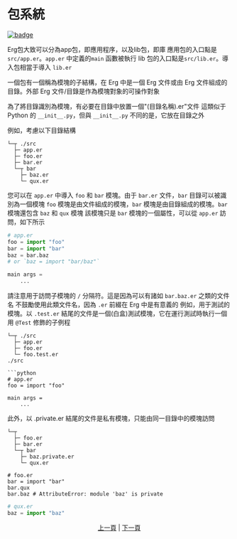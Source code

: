 # 包系統

[![badge](https://img.shields.io/endpoint.svg?url=https%3A%2F%2Fgezf7g7pd5.execute-api.ap-northeast-1.amazonaws.com%2Fdefault%2Fsource_up_to_date%3Fowner%3Derg-lang%26repos%3Derg%26ref%3Dmain%26path%3Ddoc/EN/syntax/34_package_system.md%26commit_hash%3De959b3e54bfa8cee4929743b0193a129e7525c61)](https://gezf7g7pd5.execute-api.ap-northeast-1.amazonaws.com/default/source_up_to_date?owner=erg-lang&repos=erg&ref=main&path=doc/EN/syntax/34_package_system.md&commit_hash=e959b3e54bfa8cee4929743b0193a129e7525c61)

Erg包大致可以分為app包，即應用程序，以及lib包，即庫
應用包的入口點是`src/app.er`。`app.er` 中定義的`main` 函數被執行
lib 包的入口點是`src/lib.er`。導入包相當于導入 `lib.er`

一個包有一個稱為模塊的子結構，在 Erg 中是一個 Erg 文件或由 Erg 文件組成的目錄。外部 Erg 文件/目錄是作為模塊對象的可操作對象

為了將目錄識別為模塊，有必要在目錄中放置一個"(目錄名稱).er"文件
這類似于 Python 的 `__init__.py`，但與 `__init__.py` 不同的是，它放在目錄之外

例如，考慮以下目錄結構

```console
└─┬ ./src
  ├─ app.er
  ├─ foo.er
  ├─ bar.er
  └─┬ bar
    ├─ baz.er
    └─ qux.er
```

您可以在 `app.er` 中導入 `foo` 和 `bar` 模塊。由于 `bar.er` 文件，`bar` 目錄可以被識別為一個模塊
`foo` 模塊是由文件組成的模塊，`bar` 模塊是由目錄組成的模塊。`bar` 模塊還包含 `baz` 和 `qux` 模塊
該模塊只是 `bar` 模塊的一個屬性，可以從 `app.er` 訪問，如下所示

```python
# app.er
foo = import "foo"
bar = import "bar"
baz = bar.baz
# or `baz = import "bar/baz"`

main args =
    ...
```

請注意用于訪問子模塊的 `/` 分隔符。這是因為可以有諸如 `bar.baz.er` 之類的文件名
不鼓勵使用此類文件名，因為 `.er` 前綴在 Erg 中是有意義的
例如，用于測試的模塊。以 `.test.er` 結尾的文件是一個(白盒)測試模塊，它在運行測試時執行一個用 `@Test` 修飾的子例程

```console
└─┬ ./src
  ├─ app.er
  ├─ foo.er
  └─ foo.test.er
./src

```python
# app.er
foo = import "foo"

main args =
    ...
```

此外，以 .private.er 結尾的文件是私有模塊，只能由同一目錄中的模塊訪問

```console
└─┬
  ├─ foo.er
  ├─ bar.er
  └─┬ bar
    ├─ baz.private.er
    └─ qux.er
```

```python,checker_ignore
# foo.er
bar = import "bar"
bar.qux
bar.baz # AttributeError: module 'baz' is private
```

```python
# qux.er
baz = import "baz"
```

<p align='center'>
    <a href='./33_integration_with_Python.md'>上一頁</a> | <a href='./35_generator.md'>下一頁</a>
</p>
